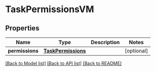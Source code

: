 # TaskPermissionsVM


## Properties
Name | Type | Description | Notes
------------ | ------------- | ------------- | -------------
**permissions** | [**TaskPermissions**](TaskPermissions.md) |  | [optional] 

[[Back to Model list]](../README.md#documentation-for-models) [[Back to API list]](../README.md#documentation-for-api-endpoints) [[Back to README]](../README.md)


